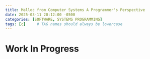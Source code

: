 ```yaml
---
title: Malloc from Computer Systems A Programmer's Perspective
date: 2025-03-11 20:12:00 -0500
categories: [SOFTWARE, SYSTEMS PROGRAMMING]
tags: [c]     # TAG names should always be lowercase
---
```


<!-- https://chirpy.cotes.page/posts/write-a-new-post/ -->

# Work In Progress


